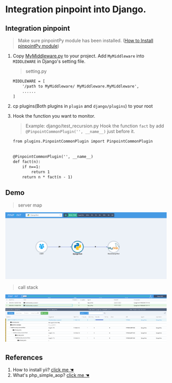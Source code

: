 ﻿# Integration pinpoint into Django.


## Integration pinpoint

> Make sure pinpointPy module has been installed. ([How to Install pinpointPy module](DOC/PY/Readme.md))
1. Copy [MyMiddleware.py](TestDemo/MyMiddleware.py) to your project. Add ```MyMiddleware``` into ```MIDDLEWARE``` in Django's setting file.
    >setting.py

    ```
    MIDDLEWARE = [
        '/path to MyMiddleware/ MyMiddleware.MyMiddleware',
        ......
    ]
    ```
2. cp plugins(Both plugins in ```plugin``` and ```django/plugins```) to your root

3. Hook the function you want to monitor.

     > Example: django/test_recursion.py
     Hook the function ```fact``` by add ```@PinpointCommonPlugin('', __name__)``` just before it.
    
    
    ```
    from plugins.PinpointCommonPlugin import PinpointCommonPlugin
    
    
    @PinpointCommonPlugin('', __name__)
    def fact(n):
        if n==1:
            return 1
        return n * fact(n - 1)
    ```

## Demo 


> server map 

![server-map](images/Django-mysql-servermap.png) 

> call stack

![server-stack](images/Django-recursion-calltree.png)


## References
1. How to install yii? [ click me ☚ ](https://www.yiiframework.com/doc/guide/2.0/en/start-installation)
2. What's php_simple_aop? [ click me ☚ ](https://github.com/eeliu/php_simple_aop)